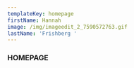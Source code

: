 ```yaml
---
templateKey: homepage
firstName: Hannah
image: /img/imageedit_2_7590572763.gif
lastName: 'Frishberg '
---
```

### HOMEPAGE
